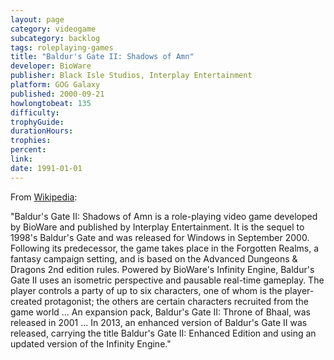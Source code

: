 ```yaml
---
layout: page
category: videogame
subcategory: backlog
tags: roleplaying-games
title: "Baldur's Gate II: Shadows of Amn"
developer: BioWare
publisher: Black Isle Studios, Interplay Entertainment
platform: GOG Galaxy
published: 2000-09-21
howlongtobeat: 135
difficulty:
trophyGuide:
durationHours:
trophies:
percent:
link:
date: 1991-01-01
---
```


From [Wikipedia](https://en.wikipedia.org/wiki/Baldur%27s_Gate_II:_Shadows_of_Amn):

"Baldur's Gate II: Shadows of Amn is a role-playing video game developed by BioWare and published by Interplay Entertainment. It is the sequel to 1998's Baldur's Gate and was released for Windows in September 2000. Following its predecessor, the game takes place in the Forgotten Realms, a fantasy campaign setting, and is based on the Advanced Dungeons & Dragons 2nd edition rules. Powered by BioWare's Infinity Engine, Baldur's Gate II uses an isometric perspective and pausable real-time gameplay. The player controls a party of up to six characters, one of whom is the player-created protagonist; the others are certain characters recruited from the game world ... An expansion pack, Baldur's Gate II: Throne of Bhaal, was released in 2001 ... In 2013, an enhanced version of Baldur's Gate II was released, carrying the title Baldur's Gate II: Enhanced Edition and using an updated version of the Infinity Engine."
